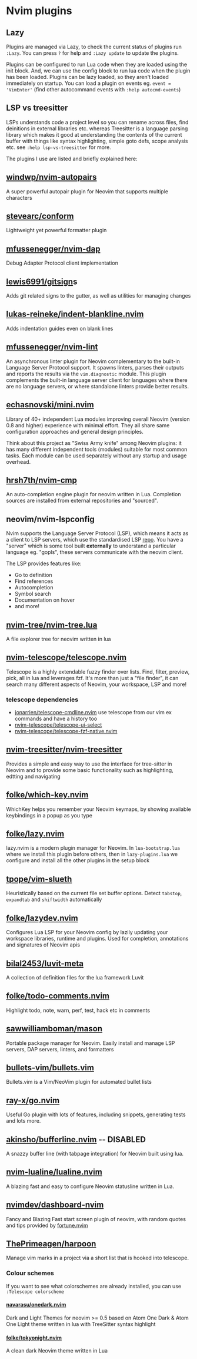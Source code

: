 # Nvim plugins

## Lazy

Plugins are managed via Lazy, to check the current status of plugins run `:Lazy`. You can press `?` for help and `:Lazy update` to update the plugins.

Plugins can be configured to run Lua code when they are loaded using the init block. And, we can use the config block to run lua code when the plugin has been loaded. Plugins can be lazy loaded, so they aren't loaded immediately on startup. You can load a plugin on events eg. `event = 'VimEnter'` (find other autocommand events with `:help autocmd-events`)

## LSP vs treesitter

LSPs understands code a project level so you can rename across files, find deinitions in external libraries etc. whereas Treesitter is a language parsing library which makes it good at understanding the contents of the current buffer with things like syntax highlighting, simple goto defs, scope analysis etc. see `:help lsp-vs-treesitter` for more.

The plugins I use are listed and briefly explained here:

## [windwp/nvim-autopairs](https://github.com/windwp/nvim-autopairs)

A super powerful autopair plugin for Neovim that supports multiple characters

## [stevearc/conform](https://github.com/stevearc/conform.nvim)

Lightweight yet powerful formatter plugin

## [mfussenegger/nvim-dap](https://github.com/mfussenegger/nvim-dap)

Debug Adapter Protocol client implementation

## [lewis6991/gitsign](https://github.com/lewis6991/gitsigns.nvim)s

Adds git related signs to the gutter, as well as utilities for managing changes

## [lukas-reineke/indent-blankline.nvim](https://github.com/lukas-reineke/indent-blankline.nvim)

Adds indentation guides even on blank lines

## [mfussenegger/nvim-lint](https://github.com/mfussenegger/nvim-lint)

An asynchronous linter plugin for Neovim complementary to the built-in Language Server Protocol support. It spawns linters, parses their outputs and reports the results via the `vim.diagnostic` module. This plugin complements the built-in language server client for languages where there are no language servers, or where standalone linters provide better results.

## [echasnovski/mini.nvim](https://github.com/echasnovski/mini.nvim)

Library of 40+ independent Lua modules improving overall Neovim (version 0.8 and higher) experience with minimal effort. They all share same configuration approaches and general design principles.

Think about this project as "Swiss Army knife" among Neovim plugins: it has many different independent tools (modules) suitable for most common tasks. Each module can be used separately without any startup and usage overhead.

## [hrsh7th/nvim-cmp](https://github.com/hrsh7th/nvim-cmp)

An auto-completion engine plugin for neovim written in Lua. Completion sources are installed from external repositories and "sourced".

## neovim/nvim-lspconfig

Nvim supports the Language Server Protocol (LSP), which means it acts as a client to LSP servers, which use the standardised LSP [repo](https://microsoft.github.io/language-server-protocol). You have a "server" which is some tool built **externally** to understand a particular language eg. "gopls", these servers communicate with the neovim client.

The LSP provides features like:

- Go to definition
- Find references
- Autocompletion
- Symbol search
- Documentation on hover
- and more!

## [nvim-tree/nvim-tree.lua](https://github.com/nvim-tree/nvim-tree.lua)

A file explorer tree for neovim written in lua

## [nvim-telescope/telescope.nvim](https://github.com/nvim-telescope/telescope.nvim)

Telescope is a highly extendable fuzzy finder over lists. Find, filter, preview, pick, all in lua and leverages fzf. It's more than just a "file finder", it can search many different aspects of Neovim, your workspace, LSP and more!

### telescope dependencies

- [jonarrien/telescope-cmdline.nvim](https://github.com/jonarrien/telescope-cmdline.nvim) use telescope from our vim ex commands and have a history too
- [nvim-telescope/telescope-ui-select](https://github.com/nvim-telescope/telescope-ui-select.nvim)
- [nvim-telescope/telescope-fzf-native.nvim](https://github.com/nvim-telescope/telescope-fzf-native.nvim)

## [nvim-treesitter/nvim-treesitter](https://github.com/nvim-treesitter/nvim-treesitter)

Provides a simple and easy way to use the interface for tree-sitter in Neovim and to provide some basic functionality such as highlighting, edtting and navigating

## [folke/which-key.nvim](https://github.com/folke/which-key.nvim)

WhichKey helps you remember your Neovim keymaps, by showing available keybindings in a popup as you type

## [folke/lazy.nvim](https://github.com/folke/lazy.nvim)

lazy.nvim is a modern plugin manager for Neovim. In `lua-bootstrap.lua` where we install this plugin before others, then in `lazy-plugins.lua` we configure and install all the other plugins in the setup block

## [tpope/vim-slueth](https://github.com/tpope/vim-sleuth)

 Heuristically based on the current file set buffer options. Detect `tabstop`, `expandtab` and `shiftwidth` automatically

## [folke/lazydev.nvim](https://github.com/folke/lazydev.nvim)

Configures Lua LSP for your Neovim config by lazily updating your workspace libraries, runtime and plugins. Used for completion, annotations and signatures of Neovim apis

## [bilal2453/luvit-meta](https://github.com/Bilal2453/luvit-meta)

A collection of definition files for the lua framework Luvit

## [folke/todo-comments.nvim](https://github.com/folke/todo-comments.nvim)

Highlight todo, note, warn, perf, test, hack etc in comments

## [sawwilliamboman/mason](https://github.com/williamboman/mason.nvim)

Portable package manager for Neovim. Easily install and manage LSP servers, DAP servers, linters, and formatters

## [bullets-vim/bullets.vim](https://github.com/bullets-vim/bullets.vim)

Bullets.vim is a Vim/NeoVim plugin for automated bullet lists

## [ray-x/go.nvim](https://github.com/ray-x/go.nvim)

Useful Go plugin with lots of features, including snippets, generating tests and lots more.

## [akinsho/bufferline.nvim](https://github.com/akinsho/bufferline.nvim) -- DISABLED

A snazzy buffer line (with tabpage integration) for Neovim built using lua.

## [nvim-lualine/lualine.nvim](https://github.com/nvim-lualine/lualine.nvim)

A blazing fast and easy to configure Neovim statusline written in Lua.

## [nvimdev/dashboard-nvim](https://github.com/nvimdev/dashboard-nvim)

Fancy and Blazing Fast start screen plugin of neovim, with random quotes and tips provided by [fortune.nvim](https://github.com/rubiin/fortune.nvim)

## [ThePrimeagen/harpoon](https://github.com/ThePrimeagen/harpoon)

Manage vim marks in a project via a short list that is hooked into telescope.

### Colour schemes

If you want to see what colorschemes are already installed, you can use `:Telescope colorscheme`

#### [navarasu/onedark.nvim](https://github.com/navarasu/onedark.nvim)

Dark and Light Themes for neovim >= 0.5 based on Atom One Dark & Atom One Light theme written in lua with TreeSitter syntax highlight

#### [folke/tokyonight.nvim](https://github.com/folke/tokyonight.nvim)

A clean dark Neovim theme written in Lua
